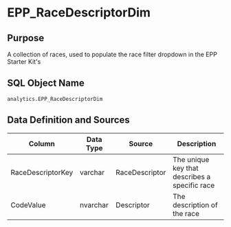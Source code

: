 # EPP_RaceDescriptorDim

## Purpose

A collection of races, used to populate the race filter dropdown in the EPP
Starter Kit's

## SQL Object Name

`analytics.EPP_RaceDescriptorDim`

## Data Definition and Sources

| Column | Data Type | Source | Description |
| --- | --- | --- | --- |
| RaceDescriptorKey | varchar | RaceDescriptor | The unique key that describes a specific race |
| CodeValue | nvarchar | Descriptor | The description of the race |
